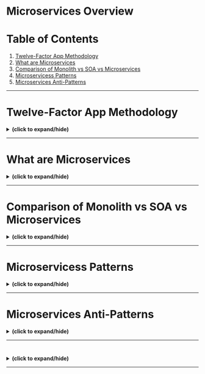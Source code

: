 # Microservices Overview

# Table of Contents
1. [Twelve-Factor App Methodology](#twelve_factor)
2. [What are Microservices](#what_are_microservices)
3. [Comparison of Monolith vs SOA vs Microservices](#comparison)
4. [Microservicess Patterns](#microservices_patterns)
5. [Microservices Anti-Patterns](#microservices_anti_patterns)

---

<a id="twelve_factor"></a>
# Twelve-Factor App Methodology
<details close>
<summary><b>(click to expand/hide)</b></summary>
<!-- MarkdownTOC -->

# Twelve-Factor App Methodology Summary

## Overview
- Modern software is often delivered as **Software-as-a-Service (SaaS)**, accessed via the internet.
- The **Twelve-Factor App methodology** is suited for such applications and can work with microservices.
- The twelve factors map to **code**, **deploy**, and **operate** phases of the software delivery lifecycle.

## Code Phase

### Factor 1: Codebase
- One-to-one relationship between a codebase and an app.
- Track codebase in a **version control system** (e.g., Git).
- Multiple deploys may have different versions of the same codebase.

### Factor 5: Build, Release, Run
- **Build**: Compile code and gather dependencies.
- **Release**: Combine build with deployment configuration.
- **Run**: Execute the application.
- Stages should be strictly separated.

### Factor 10: Dev/Prod Parity
- Minimize differences between development and production environments.
- Ensures continuous delivery and early identification of failures.

### Factor 2: Dependencies
- Declare all dependencies explicitly.
- Avoid assumptions about the existence of packages on a machine.

## Deploy Phase

### Factor 3: Config
- Configuration differs between deployments (e.g., database credentials).
- Store config within **environment variables**.

### Factor 4: Backend Services
- Treat local and third-party services uniformly.
- Services should be swappable via URLs or locators without code changes.

### Factor 6: Processes
- Processes should be **stateless** and share nothing.
- Store persistent data in a backend service.

### Factor 7: Port Binding
- Export HTTP by binding to a port.
- Allow the web app to become a backend service for others.

## Operate Phase

### Factor 8: Concurrency
- Applications should run concurrent processes for scalability.
- Stateless processes ensure no interdependencies.

### Factor 9: Disposability
- Processes should start quickly and end gracefully.
- Allows for quick deployment and scaling.

### Factor 11: Logs
- Treat logs as event streams written to standard output.
- Execution environment handles log capture and routing.

### Factor 12: Admin Processes
- One-off processes (e.g., database migration) should run against a release.
- Include admin processes in the application code for synchronization.

## Conclusion
- Twelve-factor methodology aids in creating efficient SaaS applications by mapping to the software delivery lifecycle.

<!-- /MarkdownTOC -->
</details>

---

<a id="what_are_microservices"></a>
# What are Microservices
<details close>
<summary><b>(click to expand/hide)</b></summary>
<!-- MarkdownTOC -->

# What are Microservices?

## Overview
- **Microservices** is an architectural approach where an application is divided into many loosely coupled and independently deployable smaller services.
- These services often have their own technology stack, including databases and data management models.

## Key Characteristics

### 1. Independent Components
- Each service in a microservices architecture is its own component and communicates via **API** endpoints.
- Different programming languages can be chosen for different components.

### 2. Communication Methods
- Components communicate over **REST APIs**, **event streaming**, and **message brokers**.
- Services are segregated by business functionality, referred to as a **bounded context**.

### 3. Ease of Updates
- No interdependency allows for easy updates to add new features without modifying the entire application.

### 4. Technology Stack Freedom
- Teams can choose their own technology stack that best suits their needs and expertise.

## Benefits of Microservices

### 1. Scalability
- Components can be scaled independently, reducing waste and cost.
- Horizontal scaling, or "scaling out", is often used, where more instances of resources are added.
- Precise scaling of only the necessary components is possible.

### 2. Risk Mitigation
- Independent iteration of components lessens risks associated with changes.
- Failures in one service do not necessarily impact other services.

### 3. Efficient Communication
- Event streaming helps broadcast state changes, assisting in scaling microservices.

## Conclusion
- Microservices make each application component its own service, allowing for different technology stacks, individual scaling, and independent iteration, thereby reducing risks and enhancing efficiency.

<!-- /MarkdownTOC -->
</details>

---

<a id="comparison"></a>
# Comparison of Monolith vs SOA vs Microservices
<details close>
<summary><b>(click to expand/hide)</b></summary>
<!-- MarkdownTOC -->

# Comparison of Monolith vs. SOA vs. Microservices

## Monolith Implementation

### Definition
- A **Monolithic Application** has most or all of its functionalities within a single process, managed through internal layers or libraries.

### Characteristics
- Layers (e.g., security, UI, data access) are **tightly connected** and dependent on each other.
- Example: A Windows Forms Application where UI, business logic, and data access are in one codebase.

### Pros and Cons
- **Pros**: Simplicity and less cross-cutting of features as everything is in the same codebase.
- **Cons**: Difficulty in modification and adapting to new technologies as the application grows.

## Service Oriented Architecture (SOA)

### Definition
- **SOA** is designed with a service provider and consumer approach, where services work as discrete units of functionality.

### Components
- **Interface**: How a service provider will execute requests.
- **Contract**: Defines interaction between service provider and consumer.
- **Implementation**: The service code.

### Pros and Cons
- **Pros**: Increased reliability and support for parallel development.
- **Cons**: Complexity, slow development pace, and high investment cost.
- **Example**: A banking system with interfaces corresponding to different business functions.

## Microservices

### Definition
- **Microservices** consist of loosely coupled, reusable, and specialized components working independently.

### Characteristics
- Each service is independent and can have its own technology stack.
- Data is not shared among services, allowing for independent scaling.

### Pros and Cons
- **Pros**: Ease of development, flexibility to add new technology, and targeted scalability.
- **Cons**: Challenges in security and debugging due to independence of services.
- **Example**: An e-commerce application with separate microservices for order processing, security, and analytics.

## Conclusion
- **Monolithic Design**: Interconnected and interdependent, simple but can become complex over time.
- **SOA Design**: Provides seamless integration and reusability but can be complex and expensive.
- **Microservices**: Offers targeted scalability and flexibility but may have security and debugging challenges.

<!-- /MarkdownTOC -->
</details>

---

<a id="microservices_patterns"></a>
# Microservicess Patterns
<details close>
<summary><b>(click to expand/hide)</b></summary>
<!-- MarkdownTOC -->

# Microservices Patterns

## Overview
After watching this video, you will understand various **patterns** used in **microservices** and their applications.

## Patterns Discussed

### Single-Page Application (SPA) Pattern

#### Description
- **SPAs** incorporate all functionalities into one interface using HTML, CSS, and JavaScript.
- Dynamic service calls to backend REST-based services update parts of the screen.

#### Pros and Cons
- **Pros**: Simplifies the front-end experience.
- **Cons**: Puts more responsibility on backend services.

### Backend for Frontend (BFF) Pattern

#### Description
- Inserts a layer between user experience and resources.
- Different backends are developed for different channels (e.g., mobile, web) to optimize user experience.

#### Example
- A mobile app may display a limited subset of data compared to a web application.

### Strangler Pattern

#### Description
- Facilitates gradual refactoring of a monolithic application by splitting into multiple functional domains.
- The new microservices-based implementation replaces the original application over time.

#### Steps
1. **Transform**: Create a parallel new site.
2. **Coexist**: Leave the existing site functional and incrementally redirect to the new site for new functionalities.
3. **Eliminate**: Remove outdated functionalities.

### Service Discovery Pattern

#### Description
- Helps applications and services discover each other dynamically in a microservices architecture.
- Used by load balancers for health checks and traffic rebalancing.

### Other Patterns

#### Entity and Aggregate Pattern
- Used in e-commerce sites where an order is an aggregate of products.

#### Adapter Pattern
- Helps translate relationships between incompatible objects, such as integrating with a third-party API.

## Conclusion
- **SPAs** provide dynamic updates to the page.
- **BFF Pattern** facilitates customized user experiences.
- **Strangler Pattern** aids in breaking up monolithic apps.
- **Service Discovery Pattern** ensures dynamic discovery of services.

<!-- /MarkdownTOC -->
</details>

---

<a id="microservices_anti_patterns"></a>
# Microservices Anti-Patterns
<details close>
<summary><b>(click to expand/hide)</b></summary>
<!-- MarkdownTOC -->

# Microservices Anti-Patterns

## Overview
Understanding **anti-patterns** in microservices is crucial to avoid pitfalls during development.

## Anti-Patterns

### 1. Don't Start with Microservices

#### Description
- Avoid starting with microservices from scratch.
- Only consider microservices when a monolithic application becomes too complex to manage.

#### Guideline
- Refactor into smaller services when the application becomes cumbersome to update and maintain.

### 2. Not Taking Automation Seriously

#### Description
- Microservices involve multiple applications each with different deploy cycles.
- Lack of automation can lead to unnecessary trouble.

#### Guideline
- Ensure proper **deployment** and **monitoring automation**.
- Utilize **DevOps** or **cloud services** for managing the infrastructure.

### 3. Don't Build Nanoservices

#### Description
- Building services that are too small (nanoservices) can increase complexity.

#### Guideline
- Start with larger services.
- Only create smaller services when there are issues with deployment, data model complexity, or scaling requirements.

### 4. Don't Turn into SOA

#### Description
- Microservices and SOA both build reusable components but have differences in granularity and data storage.

#### Guideline
- Ensure that a microservices project doesn't morph into an SOA project.

### 5. Don't Build a Gateway for Each Service

#### Description
- Implementing functionalities like authentication and routing in each service can lead to re-engineering efforts.

#### Guideline
- Use an **API Gateway** for managing non-functional concerns centrally.

## Conclusion
- Microservices aim to **enhance customer experience**, **provide flexibility**, and **reduce costs**.
- Avoiding these anti-patterns ensures that microservices remain beneficial and don't become a hindrance to development and management.

<!-- /MarkdownTOC -->
</details>

---

<a id="binary"></a>
# 
<details close>
<summary><b>(click to expand/hide)</b></summary>
<!-- MarkdownTOC -->



<!-- /MarkdownTOC -->
</details>

---

